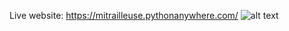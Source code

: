Live website: https://mitrailleuse.pythonanywhere.com/
![alt text](https://i.imgur.com/xMIZ8Di.png)
